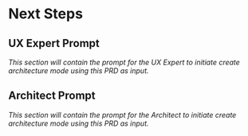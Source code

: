 # Next Steps

## UX Expert Prompt

_This section will contain the prompt for the UX Expert to initiate create architecture mode using this PRD as input._

## Architect Prompt

_This section will contain the prompt for the Architect to initiate create architecture mode using this PRD as input._
